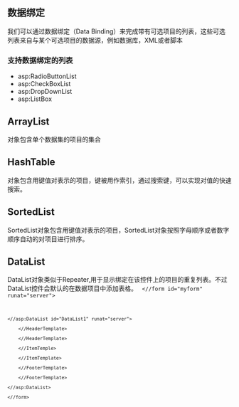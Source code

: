 ## 数据绑定
我们可以通过数据绑定（Data Binding）来完成带有可选项目的列表，这些可选列表来自与某个可选项目的数据源，例如数据库，XML或者脚本

### 支持数据绑定的列表
* asp:RadioButtonList
* asp:CheckBoxList
* asp:DropDownList
* asp:ListBox 

## ArrayList
对象包含单个数据集的项目的集合

## HashTable
对象包含用键值对表示的项目，键被用作索引，通过搜索键，可以实现对值的快速搜索。

## SortedList
SortedList对象包含用键值对表示的项目，SortedList对象按照字母顺序或者数字顺序自动的对项目进行排序。

## DataList
DataList对象类似于Repeater,用于显示绑定在该控件上的项目的重复列表。不过DataList控件会默认的在数据项目中添加表格。
<code>
    <//form id="myform" runat="server">
    
    <//asp:DataList id="DataList1" runat="server">
    
        <//HeaderTemplate>
        
        <//HeaderTemplate>
        
        <//ItemTemple>
        
        <//ItemTemplate>
        
        <//FooterTemplate>
        
        <//FooterTemplate>
        
    <//asp:DataList>
    
    <//form>
 </code>

